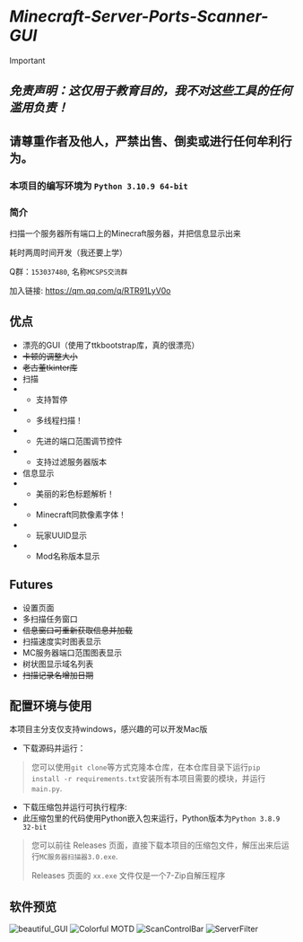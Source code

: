 # *Minecraft-Server-Ports-Scanner-GUI*

> [!IMPORTANT]
> 
> ## _免责声明：这仅用于教育目的，我不对这些工具的任何滥用负责！_
> 
> ## 请尊重作者及他人，严禁出售、倒卖或进行任何牟利行为。
> 
> ### 本项目的编写环境为 `Python 3.10.9 64-bit`

### 简介

扫描一个服务器所有端口上的Minecraft服务器，并把信息显示出来

耗时两周时间开发（我还要上学）

Q群：`153037480`, 名称`MCSPS交流群`

加入链接: https://qm.qq.com/q/RTR91LyV0o

## 优点

* 漂亮的GUI（使用了ttkbootstrap库，真的很漂亮）
* ~~卡顿的调整大小~~
* ~~老古董tkinter库~~
* 扫描
* * 支持暂停
* * 多线程扫描！
* * 先进的端口范围调节控件
* * 支持过滤服务器版本
* 信息显示
* * 美丽的彩色标题解析！
* * Minecraft同款像素字体！
* * 玩家UUID显示
* * Mod名称版本显示

## Futures
* 设置页面
* 多扫描任务窗口
* ~~信息窗口可重新获取信息并加载~~
* 扫描速度实时图表显示
* MC服务器端口范围图表显示
* 树状图显示域名列表
* ~~扫描记录名增加日期~~

## 配置环境与使用
本项目主分支仅支持windows，感兴趣的可以开发Mac版
- 下载源码并运行：

> 您可以使用`git clone`等方式克隆本仓库，在本仓库目录下运行`pip install -r requirements.txt`安装所有本项目需要的模块，并运行`main.py`.

- 下载压缩包并运行可执行程序:
- 此压缩包里的代码使用Python嵌入包来运行，Python版本为`Python 3.8.9 32-bit`
> 您可以前往 Releases 页面，直接下载本项目的压缩包文件，解压出来后运行`MC服务器扫描器3.0.exe`.
> 
> Releases 页面的 `xx.exe` 文件仅是一个7-Zip自解压程序

## 软件预览
![beautiful_GUI](https://github.com/hite4044/Minecraft-Server-Ports-Scanner-GUI/assets/129571243/a571046d-78af-4250-b70c-e8a52938f6bd)
![Colorful MOTD](https://github.com/hite4044/Minecraft-Server-Ports-Scanner-GUI/assets/129571243/f9f1b704-9f71-42a2-9e62-2a09c864fdbc)
![ScanControlBar](https://github.com/hite4044/Minecraft-Server-Ports-Scanner-GUI/assets/129571243/0bf193ce-c7d0-4cec-a7a3-46d9d6708112)
![ServerFilter](https://github.com/hite4044/Minecraft-Server-Ports-Scanner-GUI/assets/129571243/7f8bece8-46ad-401c-baa1-fc6ac668066c)


